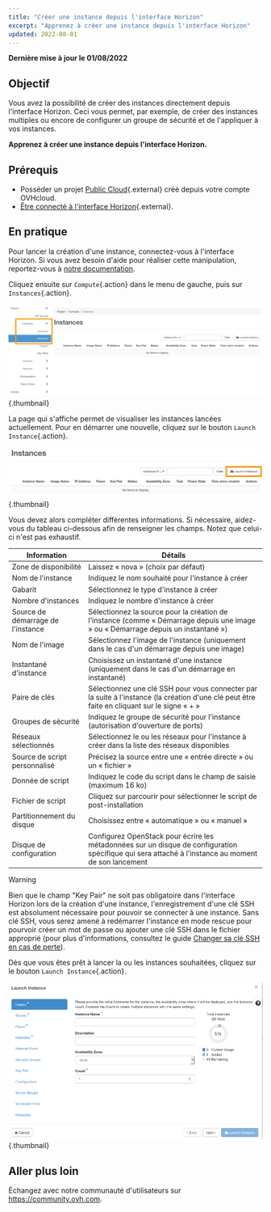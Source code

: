 ```yaml
---
title: "Créer une instance depuis l'interface Horizon"
excerpt: "Apprenez à créer une instance depuis l'interface Horizon"
updated: 2022-08-01
---
```


**Dernière mise à jour le 01/08/2022**

## Objectif

Vous avez la possibilité de créer des instances directement depuis l'interface Horizon. Ceci vous permet, par exemple, de créer des instances multiples ou encore de configurer un groupe de sécurité et de l'appliquer à vos instances.

**Apprenez à créer une instance depuis l'interface Horizon.**

## Prérequis

- Posséder un projet [Public Cloud](https://www.ovh.com/fr/public-cloud/instances/){.external} créé depuis votre compte OVHcloud.
- [Être connecté à l'interface Horizon](/pages/public_cloud/compute/introducing_horizon){.external}. 

## En pratique

Pour lancer la création d'une instance, connectez-vous à l'interface Horizon. Si vous avez besoin d'aide pour réaliser cette manipulation, reportez-vous à [notre documentation](/pages/public_cloud/compute/introducing_horizon).

Cliquez ensuite sur `Compute`{.action} dans le menu de gauche, puis sur `Instances`{.action}.

![createinstance](images/create-instance-step1.png){.thumbnail}

La page qui s'affiche permet de visualiser les instances lancées actuellement. Pour en démarrer une nouvelle, cliquez sur le bouton `Launch Instance`{.action}.

![createinstance](images/create-instance-step2.png){.thumbnail}

Vous devez alors compléter différentes informations. Si nécessaire, aidez-vous du tableau ci-dessous afin de renseigner les champs. Notez que celui-ci n'est pas exhaustif. 

|Information|Détails|
|---|---|
|Zone de disponibilité|Laissez « nova » (choix par défaut)|
|Nom de l'instance|Indiquez le nom souhaité pour l'instance à créer|
|Gabarit|Sélectionnez le type d'instance à créer|
|Nombre d'instances|Indiquez le nombre d'instance à créer|
|Source de démarrage de l'instance|Sélectionnez la source pour la création de l'instance (comme « Démarrage depuis une image » ou « Démarrage depuis un instantané »)|
|Nom de l'image|Sélectionnez l'image de l'instance (uniquement dans le cas d'un démarrage depuis une image)|
|Instantané d'instance|Choisissez un instantané d'une instance (uniquement dans le cas d'un démarrage en instantané)|
|Paire de clés|Sélectionnez une clé SSH pour vous connecter par la suite à l'instance (la création d'une clé peut être faite en cliquant sur le signe « + »|
|Groupes de sécurité|Indiquez le groupe de sécurité pour l'instance (autorisation d'ouverture de ports)|
|Réseaux sélectionnés|Sélectionnez le ou les réseaux pour l'instance à créer dans la liste des réseaux disponibles|
|Source de script personnalisé|Précisez la source entre une « entrée directe » ou un « fichier »|
|Donnée de script|Indiquez le code du script dans le champ de saisie (maximum 16 ko)|
|Fichier de script|Cliquez sur parcourir pour sélectionner le script de post-installation|
|Partitionnement du disque|Choisissez entre « automatique » ou « manuel »|
|Disque de configuration|Configurez OpenStack pour écrire les métadonnées sur un disque de configuration spécifique qui sera attaché à l'instance au moment de son lancement|

> [!warning] 
> 
> Bien que le champ "Key Pair" ne soit pas obligatoire dans l'interface Horizon lors de la création d'une instance, l'enregistrement d'une clé SSH est absolument nécessaire pour pouvoir se connecter à une instance. Sans clé SSH, vous serez amené à redémarrer l'instance en mode rescue pour pourvoir créer un mot de passe ou ajouter une clé SSH dans le fichier approprié (pour plus d'informations, consultez le guide [Changer sa clé SSH en cas de perte](/pages/public_cloud/compute/replacing_lost_ssh_key#en-pratique)).
>

Dès que vous êtes prêt à lancer la ou les instances souhaitées, cliquez sur le bouton `Launch Instance`{.action}.

![createinstance](images/create-instance-step3.png){.thumbnail}

## Aller plus loin

Échangez avec notre communauté d'utilisateurs sur <https://community.ovh.com>.
